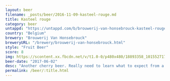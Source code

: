 ```yaml
---
layout: beer
filename: _posts/beer/2016-11-09-kasteel-rouge.md
title: Kasteel rouge
category: beer
untappd: "https://untappd.com/b/brouwerij-van-honsebrouck-kasteel-rouge/6890"
country: "Belgium"
brewery: "Brouwerij Van Honsebrouck"
breweryURL: "/brewery/brouwerij-van-honsebrouck.html"
style: "Fruit Beer"
score: 8
img: https://scontent.xx.fbcdn.net/v/t1.0-0/p480x480/18893358_10155271709418745_408690614029900356_n.jpg?_nc_cat=108&_nc_oc=AQlG7d5FTAKMH77WYCzgG2gf9e8DiRe_hALgXIc1ZX_9m_gHn_FfGZs8Fptn2Dntbb0&_nc_ht=scontent.xx&oh=472df2a451a6ade42a8d72b4d0b2315f&oe=5DA5713F
beer-date: "2017-06-02"
desc: "Another cherry beer. Really need to learn what to expect from a rouge beer"
permalink: /beer/:title.html
---
```

